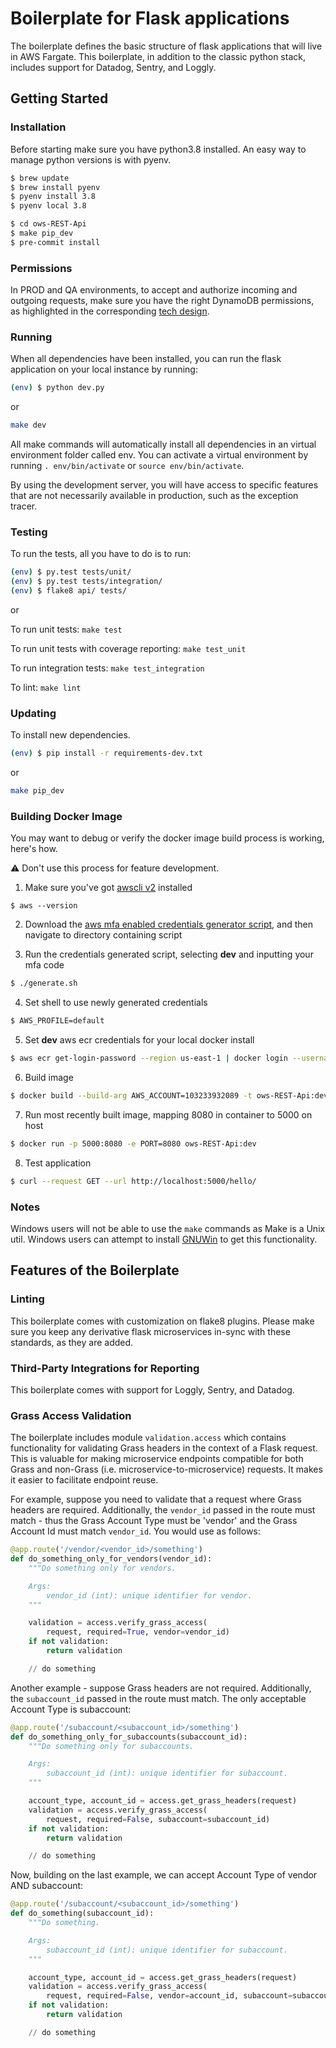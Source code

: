 Boilerplate for Flask applications
=====================================

The boilerplate defines the basic structure of flask applications that will
live in AWS Fargate. This boilerplate, in addition to the classic
python stack, includes support for Datadog, Sentry, and Loggly.

## Getting Started

### Installation

Before starting make sure you have python3.8 installed.
An easy way to manage python versions is with pyenv.
```bash
$ brew update
$ brew install pyenv
$ pyenv install 3.8
$ pyenv local 3.8
```

```bash
$ cd ows-REST-Api
$ make pip_dev
$ pre-commit install
```

### Permissions

In PROD and QA environments, to accept and authorize incoming and outgoing
requests, make sure you have the right DynamoDB permissions, as highlighted
in the corresponding [tech design](https://docs.google.com/document/d/1eHoI_BddTFMi15yCaHS6KvhSSoTrMEd3WwJINIpgNpM/edit).

### Running

When all dependencies have been installed, you can run the flask application
on your local instance by running:

```bash
(env) $ python dev.py
```

or

```bash
make dev
```
All make commands will automatically install all dependencies in an virtual environment folder called env.
You can activate a virtual environment by running `. env/bin/activate` or `source env/bin/activate`.

By using the development server, you will have access to specific features that
are not necessarily available in production, such as the exception tracer.

### Testing

To run the tests, all you have to do is to run:

```bash
(env) $ py.test tests/unit/
(env) $ py.test tests/integration/
(env) $ flake8 api/ tests/
```

or

To run unit tests: `make test`

To run unit tests with coverage reporting: `make test_unit`

To run integration tests: `make test_integration`

To lint: `make lint`

### Updating

To install new dependencies.

```bash
(env) $ pip install -r requirements-dev.txt
```

or

```bash
make pip_dev
```

### Building Docker Image
You may want to debug or verify the docker image build process is working, here's how.

:warning: Don't use this process for feature development.

1. Make sure you've got [awscli v2](https://docs.aws.amazon.com/cli/latest/userguide/install-cliv2.html) installed
```
$ aws --version
```

2. Download the [aws mfa enabled credentials generator script](https://github.com/theorchard/collab/blob/master/jcarrion/aws-creds-generator/generate.sh), and then navigate to directory containing script

3. Run the credentials generated script, selecting **dev** and inputting your mfa code
```bash
$ ./generate.sh
```

4. Set shell to use newly generated credentials
```bash
$ AWS_PROFILE=default
```

5. Set **dev** aws ecr credentials for your local docker install
```bash
$ aws ecr get-login-password --region us-east-1 | docker login --username AWS --password-stdin 103233932089.dkr.ecr.us-east-1.amazonaws.com
```

6. Build image
```bash
$ docker build --build-arg AWS_ACCOUNT=103233932089 -t ows-REST-Api:dev .
```

7. Run most recently built image, mapping 8080 in container to 5000 on host
```bash
$ docker run -p 5000:8080 -e PORT=8080 ows-REST-Api:dev
```

8. Test application
```bash
$ curl --request GET --url http://localhost:5000/hello/
```

### Notes

Windows users will not be able to use the `make` commands as Make is a Unix util.
Windows users can attempt to install [GNUWin](http://gnuwin32.sourceforge.net/packages/make.htm) to get this functionality.

## Features of the Boilerplate

### Linting

This boilerplate comes with customization on flake8 plugins. Please make sure you keep any derivative flask microservices in-sync with these standards, as they are added.

### Third-Party Integrations for Reporting

This boilerplate comes with support for Loggly, Sentry, and Datadog.

### Grass Access Validation

The boilerplate includes module `validation.access` which contains functionality for validating Grass headers in the context of a Flask request. This is valuable for making microservice endpoints compatible for both Grass and non-Grass (i.e. microservice-to-microservice) requests. It makes it easier to facilitate endpoint reuse.

For example, suppose you need to validate that a request where Grass headers are required. Additionally, the `vendor_id` passed in the route must match - thus the Grass Account Type must be 'vendor' and the Grass Account Id must match `vendor_id`. You would use as follows:

```python
@app.route('/vendor/<vendor_id>/something')
def do_something_only_for_vendors(vendor_id):
    """Do something only for vendors.

    Args:
        vendor_id (int): unique identifier for vendor.
    """

    validation = access.verify_grass_access(
        request, required=True, vendor=vendor_id)
    if not validation:
        return validation

    // do something
```

Another example - suppose Grass headers are not required. Additionally, the `subaccount_id` passed in the route must match. The only acceptable Account Type is subaccount:

```python
@app.route('/subaccount/<subaccount_id>/something')
def do_something_only_for_subaccounts(subaccount_id):
    """Do something only for subaccounts.

    Args:
        subaccount_id (int): unique identifier for subaccount.
    """

    account_type, account_id = access.get_grass_headers(request)
    validation = access.verify_grass_access(
        request, required=False, subaccount=subaccount_id)
    if not validation:
        return validation

    // do something
```

Now, building on the last example, we can accept Account Type of vendor AND subaccount:

```python
@app.route('/subaccount/<subaccount_id>/something')
def do_something(subaccount_id):
    """Do something.

    Args:
        subaccount_id (int): unique identifier for subaccount.
    """

    account_type, account_id = access.get_grass_headers(request)
    validation = access.verify_grass_access(
        request, required=False, vendor=account_id, subaccount=subaccount_id)
    if not validation:
        return validation

    // do something
```
